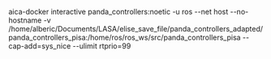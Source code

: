 aica-docker interactive panda_controllers:noetic -u ros --net host --no-hostname -v /home/alberic/Documents/LASA/elise_save_file/panda_controllers_adapted/panda_controllers_pisa:/home/ros/ros_ws/src/panda_controllers_pisa --cap-add=sys_nice --ulimit rtprio=99

